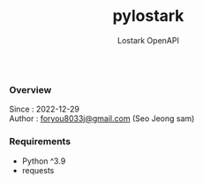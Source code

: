 <div align="center">
    <br/>
    <h1>pylostark</h1>
    <p>Lostark OpenAPI</p><br/>
    <br/>
</div>


### Overview
Since   : 2022-12-29  
Author  : foryou8033j@gmail.com (Seo Jeong sam)  

### Requirements
 - Python ^3.9
 - requests


